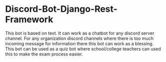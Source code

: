 # Discord-Bot-Django-Rest-Framework

This bot is based on text. It can work as a chatbot for any discord server channel. For any organization discord channels where there is too much incoming message for information there this bot can work as a blessing. This bot can be used as a quiz bot where school/college teachers can used this to make the exam process easier. 
